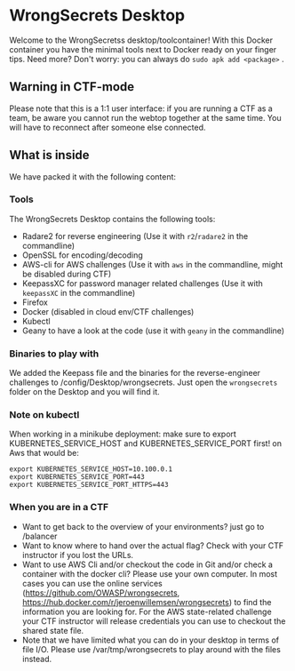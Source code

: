 # WrongSecrets Desktop

Welcome to the WrongSecretss desktop/toolcontainer! With this Docker container you have the minimal tools next to Docker ready on your finger tips.
Need more? Don't worry: you can always do `sudo apk add <package>` .

## Warning in CTF-mode

Please note that this is a 1:1 user interface: if you are running a CTF as a team, be aware you cannot run the webtop together at the same time. You will have to reconnect after someone else connected.

## What is inside

We have packed it with the following content:

### Tools

The WrongSecrets Desktop contains the following tools:

- Radare2 for reverse engineering (Use it with `r2`/`radare2` in the commandline)
- OpenSSL for encoding/decoding
- AWS-cli for AWS challenges (Use it with `aws` in the commandline, might be disabled during CTF)
- KeepassXC for password manager related challenges (Use it with `keepassXC` in the commandline)
- Firefox
- Docker (disabled in cloud env/CTF challenges)
- Kubectl
- Geany to have a look at the code (use it with `geany` in the commandline)

### Binaries to play with

We added the Keepass file and the binaries for the reverse-engineer challenges to /config/Desktop/wrongsecrets.
Just open the `wrongsecrets` folder on the Desktop and you will find it.

### Note on kubectl

When working in a minikube deployment: make sure to export KUBERNETES_SERVICE_HOST and KUBERNETES_SERVICE_PORT first!
on Aws that would be:

```shell
export KUBERNETES_SERVICE_HOST=10.100.0.1
export KUBERNETES_SERVICE_PORT=443
export KUBERNETES_SERVICE_PORT_HTTPS=443
```

### When you are in a CTF

- Want to get back to the overview of your environments? just go to /balancer
- Want to know where to hand over the actual flag? Check with your CTF instructor if you lost the URLs.
- Want to use AWS Cli and/or checkout the code in Git and/or check a container with the docker cli? Please use your own computer. In most cases you can use the online services (https://github.com/OWASP/wrongsecrets, https://hub.docker.com/r/jeroenwillemsen/wrongsecrets) to find the information you are looking for. For the AWS state-related challenge your CTF instructor will release credentials you can use to checkout the shared state file.
- Note that we have limited what you can do in your desktop in terms of file I/O. Please use /var/tmp/wrongsecrets to play around with the files instead.
